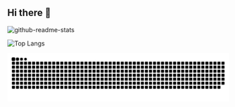 ## Hi there 👋

<!--
**Xianqi-Zhang/Xianqi-Zhang** is a ✨ _special_ ✨ repository because its `README.md` (this file) appears on your GitHub profile.

Here are some ideas to get you started:

- 🔭 I’m currently working on ...
- 🌱 I’m currently learning ...
- 👯 I’m looking to collaborate on ...
- 🤔 I’m looking for help with ...
- 💬 Ask me about ...
- 📫 How to reach me: ...
- 😄 Pronouns: ...
- ⚡ Fun fact: ...
-->

![github-readme-stats](https://github-readme-stats.vercel.app/api?username=Xianqi-Zhang&show_icons=true&theme=default)

![Top Langs](https://github-readme-stats.vercel.app/api/top-langs/?username=Xianqi-ZHANG&layout=compact)

<!--
![snake](https://raw.githubusercontent.com/Xianqi-Zhang/Xianqi-Zhang/output/github-contribution-grid-snake.svg)
-->

![snake](https://github.com/Xianqi-Zhang/Xianqi-Zhang/blob/output/github-contribution-grid-snake.svg)
